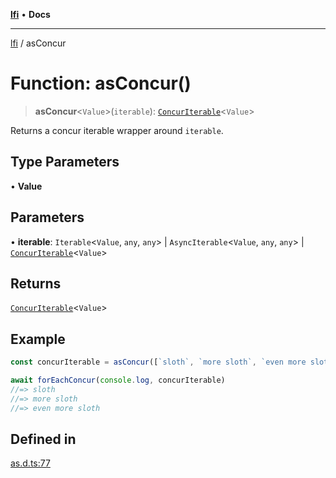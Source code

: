 [**lfi**](../readme.md) • **Docs**

***

[lfi](../globals.md) / asConcur

# Function: asConcur()

> **asConcur**\<`Value`\>(`iterable`): [`ConcurIterable`](../type-aliases/ConcurIterable.md)\<`Value`\>

Returns a concur iterable wrapper around `iterable`.

## Type Parameters

• **Value**

## Parameters

• **iterable**: `Iterable`\<`Value`, `any`, `any`\> \| `AsyncIterable`\<`Value`, `any`, `any`\> \| [`ConcurIterable`](../type-aliases/ConcurIterable.md)\<`Value`\>

## Returns

[`ConcurIterable`](../type-aliases/ConcurIterable.md)\<`Value`\>

## Example

```js
const concurIterable = asConcur([`sloth`, `more sloth`, `even more sloth`])

await forEachConcur(console.log, concurIterable)
//=> sloth
//=> more sloth
//=> even more sloth
```

## Defined in

[as.d.ts:77](https://github.com/TomerAberbach/lfi/blob/e98b31ea37c84de0758cf58c8fcf28193f36b533/src/operations/as.d.ts#L77)
